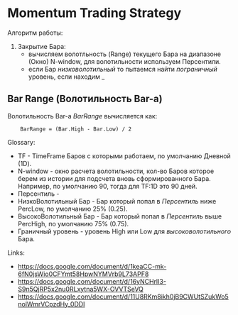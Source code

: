 # Momentum Trading Strategy


Алгоритм работы:

1. Закрытие Бара:
    - вычисляем волотльность (Range) текущего Бара на диапазоне (Окно) N-window, для волотильности используем Персентили.
    - если Бар _низковолотильный_ то пытаемся найти _пограничный_ уровень, если находим _

## Bar Range (Волотильность Bar-а)

Волотильность Bar-а _BarRange_ вычисляется как:
```
    BarRange = (Bar.High - Bar.Low) / 2
```

Glossary:

- TF - TimeFrame Баров с которыми работаем, по умолчанию Дневной (1D).
- N-window - окно расчета волотильности, кол-во Баров которое берем из истории для подсчета вновь сформированного Бара. Например, по умолчанию 90, тогда для TF:1D это 90 дней.
- Персентиль - 
- НизкоВолотильный Бар - Бар который попал в _Персентиль_ ниже PercLow, по умолчанию 25% (0.25).
- ВысокоВолотильный Бар - Бар который попал в _Персентиль_ выше PercHigh, по умолчанию 75% (0.75).
- Граничный уровень - уровень High или Low для _высоковолотильного_ Бара.

Links:
- https://docs.google.com/document/d/1keaCC-mk-6fN0jsWio0CFYmt58HpwNYMVrb9L73APF8
- https://docs.google.com/document/d/16yNCHrlI3-S9n5QjRP5x2nu0RLxytna5WX-OVVTSeVQ
- https://docs.google.com/document/d/11U8RKm8ikh0jB9CWUtSZukWo5nolWmrVCpzdHy_0DDI